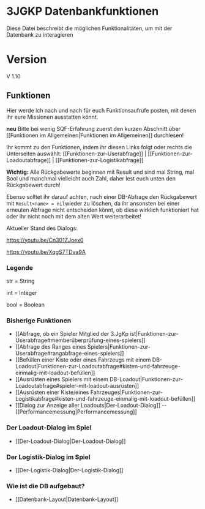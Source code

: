 # 3JGKP Datenbankfunktionen
Diese Datei beschreibt die möglichen Funktionalitäten, um mit der Datenbank zu interagieren

# Version
V 1.10

## Funktionen
Hier werde ich nach und nach für euch Funktionsaufrufe posten, mit denen ihr eure Missionen ausstatten könnt.

**neu** Bitte bei wenig SQF-Erfahrung zuerst den kurzen Abschnitt über [[Funktionen im Allgemeinen|Funktionen im Allgemeinen]] durchlesen!

Ihr kommt zu den Funktionen, indem ihr diesen Links folgt oder rechts die Unterseiten auswählt:
[[Funktionen-zur-Userabfrage]] | 
[[Funktionen-zur-Loadoutabfrage]] | [[Funktionen-zur-Logistikabfrage]]

**Wichtig:** Alle Rückgabewerte beginnen mit Result und sind mal String, mal Bool und manchmal vielleicht auch Zahl, daher lest euch unten den Rückgabewert durch!

Ebenso solltet ihr darauf achten, nach einer DB-Abfrage den Rückgabewert mit `Result<name> = nil`wieder zu löschen, da ihr ansonsten bei einer erneuten Abfrage nicht entscheiden könnt, ob diese wirklich funktioniert hat oder ihr nicht noch mit dem alten Wert weiterarbeitet!

Aktueller Stand des Dialogs:

<https://youtu.be/Cn301ZJoex0>

<https://youtu.be/XqgS7TDva9A>

### Legende
str = String

int = Integer

bool = Boolean

### Bisherige Funktionen
- [[Abfrage, ob ein Spieler Mitglied der 3.JgKp ist|Funktionen-zur-Userabfrage#memberüberprüfung-eines-spielers]]
- [[Abfrage des Ranges eines Spielers|Funktionen-zur-Userabfrage#rangabfrage-eines-spielers]]
- [[Befüllen einer Kiste oder eines Fahrzeugs mit einem DB-Loadout|Funktionen-zur-Loadoutabfrage#kisten-und-fahrzeuge-einmalig-mit-loadout-befüllen]]
- [[Ausrüsten eines Spielers mit einem DB-Loadout|Funktionen-zur-Loadoutabfrage#spieler-mit-loadout-ausrüsten]]
- [[Ausrüsten einer Kiste/eines Fahrzeuges|Funktionen-zur-Logistikabfrage#kisten-und-fahrzeuge-einmalig-mit-loadout-befüllen]]
- [[Dialog zur Anzeige aller Loadouts|Der-Loadout-Dialog]]
-- [[Performancemessung|Performancemessung]]

### Der Loadout-Dialog im Spiel
- [[Der-Loadout-Dialog|Der-Loadout-Dialog]]

### Der Logistik-Dialog im Spiel
- [[Der-Logistik-Dialog|Der-Logistik-Dialog]]

### Wie ist die DB aufgebaut?
- [[Datenbank-Layout|Datenbank-Layout]]
